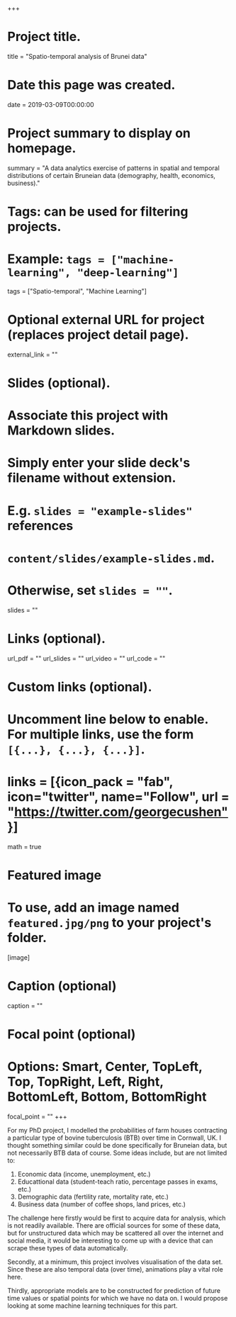 +++
# Project title.
title = "Spatio-temporal analysis of Brunei data"

# Date this page was created.
date = 2019-03-09T00:00:00

# Project summary to display on homepage.
summary = "A data analytics exercise of patterns in spatial and temporal distributions of certain Bruneian data (demography, health, economics, business)."

# Tags: can be used for filtering projects.
# Example: `tags = ["machine-learning", "deep-learning"]`
tags = ["Spatio-temporal", "Machine Learning"]

# Optional external URL for project (replaces project detail page).
external_link = ""

# Slides (optional).
#   Associate this project with Markdown slides.
#   Simply enter your slide deck's filename without extension.
#   E.g. `slides = "example-slides"` references 
#   `content/slides/example-slides.md`.
#   Otherwise, set `slides = ""`.
slides = ""

# Links (optional).
url_pdf = ""
url_slides = ""
url_video = ""
url_code = ""

# Custom links (optional).
#   Uncomment line below to enable. For multiple links, use the form `[{...}, {...}, {...}]`.
# links = [{icon_pack = "fab", icon="twitter", name="Follow", url = "https://twitter.com/georgecushen"}]

math = true

# Featured image
# To use, add an image named `featured.jpg/png` to your project's folder. 
[image]
  # Caption (optional)
  caption = ""
  
  # Focal point (optional)
  # Options: Smart, Center, TopLeft, Top, TopRight, Left, Right, BottomLeft, Bottom, BottomRight
  focal_point = ""
+++

For my PhD project, I modelled the probabilities of farm houses contracting a particular type of bovine tuberculosis (BTB) over time in Cornwall, UK.
I thought something similar could be done specifically for Bruneian data, but not necessarily BTB data of course.
Some ideas include, but are not limited to:

1. Economic data (income, unemployment, etc.)
2. Educattional data (student-teach ratio, percentage passes in exams, etc.)
3. Demographic data (fertility rate, mortality rate, etc.)
4. Business data (number of coffee shops, land prices, etc.)

The challenge here firstly would be first to acquire data for analysis, which is not readily available.
There are official sources for some of these data, but for unstructured data which may be scattered all over the internet and social media, it would be interesting to come up with a device that can scrape these types of data automatically.

Secondly, at a minimum, this project involves visualisation of the data set. 
Since these are also temporal data (over time), animations play a vital role here.

Thirdly, appropriate models are to be constructed for prediction of future time values or spatial points for which we have no data on.
I would propose looking at some machine learning techniques for this part.

